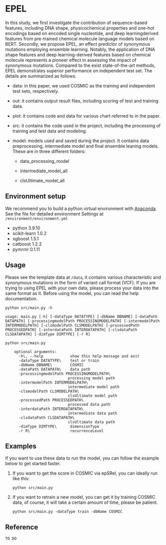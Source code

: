 # EPEL
In this study, we first investigate the contribution of sequence-based features, including DNA shape, physicochemical properties and one-hot encodings based on encoded single nucleotide, and deep learningderived features from pre-trained chemical molecule language models based on BERT. Secondly, we propose EPEL, an effect predictor of synonymous mutations employing ensemble learning. Notably, the application of DNA shape features and deep learning-derived features based on chemical molecule represents a pioneer effect in assessing the impact of synonymous mutations. Compared to the exist state-of-the-art methods, EPEL demonstrates superior performance on independent test set. The details are summarized as follows. 

* data: in this paper, we used COSMIC as the training and independent test sets, respectively.

* out: it contains output result files, including scoring of test and training data.

* plot: it contains code and data for various chart referred to in the paper.

* src: it contains the code used in the project, including the processing of training and test data and modeling.

* model: models used and saved during the project. It contains data preprocessing, intermediate model and final ensemble leaning models. These are in three different folders:

  * data_processing_model

  * intermediate_model_all

  * clsUltimate_model_all

    

## Environment setup
We recommend you to build a python virtual environment with [Anaconda](https://docs.anaconda.com/anaconda/). See the file for detailed environment Settings at  `/environment/environment.yml`

* python 3.9.10
* scikit-learn 1.0.2
* xgboost  1.5.1
* catboost  1.2.2
* pymrmr  0.1.11

## Usage

Please see the template data at `/data`, it contains various characteristic and synonymous mutations in the form of variant call format (VCF). If you are trying to using EPEL with your own data, please process your data into the same format as it. Before using the model, you can read the help documentation.

```
python src/main.py -h

usage: main.py [-h] [-dataType DATATYPE] [-dbName DBNAME] [-dataPath DATAPATH] [-processingmodelPath PROCESSINGMODELPATH] [-intermodelPath INTERMODELPATH] [-clsmodelPath CLSMODELPATH] [-processedPath PROCESSEDPATH] [-interdataPath INTERDATAPATH] [-clsdataPath CLSDATAPATH] [-dimType DIMTYPE] [-r R]
```



```
python src/main.py 

    optional arguments:
      -h\, --help            show this help message and exit
      -dataType DATATYPE\    test or train
      -dbName DBNAME\        COSMIC
      -dataPath DATAPATH\    data path
      -processingmodelPath PROCESSINGMODELPATH\
                            processing model path
      -intermodelPath INTERMODELPATH\
                            intermediate model path
      -clsmodelPath CLSMODELPATH\
                            clsUltimate model path
      -processedPath PROCESSEDPATH\
                            processed data path
      -interdataPath INTERDATAPATH\
                            intermediate data path
      -clsdataPath CLSDATAPATH\
                            clsUltimate data path
      -dimType DIMTYPE\      dimensionType
      -r R\                  recurrenceLevel

```

## Examples

If you want to use these data to run the model, you can follow the example below to get started faster.

1. If you want to get the score in COSMIC via epSRel, you can ideally run like this:

   ```
   python src/main.py
   ```

2. If you want to retrain a new model, you can get it by training COSMIC data, of course, it will take a certain amount of time, please be patient.

   ```
   python src/main.py -dataType train -dbName COSMIC
   ```

## Reference

```
TO DO
```

